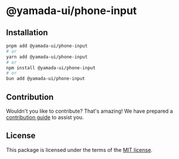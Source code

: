 # @yamada-ui/phone-input

## Installation

```sh
pnpm add @yamada-ui/phone-input
# or
yarn add @yamada-ui/phone-input
# or
npm install @yamada-ui/phone-input
# or
bun add @yamada-ui/phone-input
```

## Contribution

Wouldn't you like to contribute? That's amazing! We have prepared a [contribution guide](https://github.com/yamada-ui/yamada-ui/blob/main/CONTRIBUTING.md) to assist you.

## License

This package is licensed under the terms of the
[MIT license](https://github.com/yamada-ui/yamada-ui/blob/main/LICENSE).
